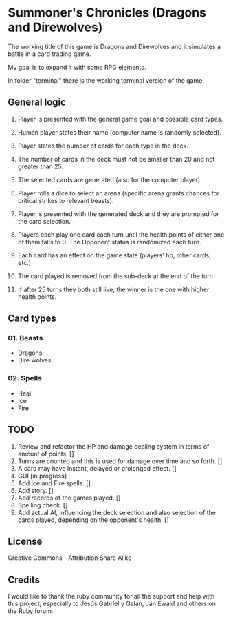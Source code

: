 Summoner's Chronicles (Dragons and Direwolves)
==============================================

The working title of this game is Dragons and Direwolves and it simulates a battle
in a card trading game.

My goal is to expand it with some RPG elements.

In folder "terminal" there is the working terminal version of the game.




General logic
-------------

01. Player is presented with the general game goal and possible card types.
02. Human player states their name (computer name is randomly selected).
03. Player states the number of cards for each type in the deck.
04. The number of cards in the deck must not be smaller than 20 and not
    greater than 25.
05. The selected cards are generated (also for the computer player).
06. Player rolls a dice to select an arena (specific arena grants chances for
    critical strikes to relevant beasts).
07. Player is presented with the generated deck and they are prompted
    for the card selection.
08. Players each play one card each turn until the health points of either
    one of them falls to 0. The Opponent status is randomized each turn.
09. Each card has an effect on the game state (players' hp, other cards, etc.)

12. The card played is removed from the sub-deck at the end of the turn.
13. If after 25 turns they both still live, the winner is the one with higher
    health points.


Card types
----------

### 01. Beasts ######
  * Dragons
  * Dire wolves

### 02. Spells ######
  * Heal
  * Ice
  * Fire


TODO
----

01. Review and refactor the HP and damage dealing system in terms of amount
    of points. []
02. Turns are counted and this is used for damage over time and so forth. []
03. A card may have instant, delayed or prolonged effect. []
04. GUI [in progress]
05. Add Ice and Fire spells. []
06. Add story. []
07. Add records of the games played. []
08. Spelling check. []
09. Add actual AI, influencing the deck selection and also selection of the
    cards played, depending on the opponent's health. []


License
-------
Creative Commons - Attribution Share Alike

Credits
-------
I would like to thank the ruby community for all the support and help
with this project, especially to Jesús Gabriel y Galán, Jan Ewald and others
on the Ruby
forum.

